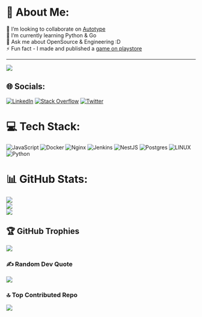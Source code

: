 # 💫 About Me:
 👯 I’m looking to collaborate on [Autotype](https://github.com/tushar5526/Autotype)<br>🌱 I’m currently learning Python & Go<br>💬 Ask me about OpenSource & Engineering :D<br>⚡ Fun fact - I made and published a [game on playstore](https://play.google.com/store/apps/details?id=com.DivergentGames.MissilesGo)

---

[![](https://visitcount.itsvg.in/api?id=tushar5526&icon=0&color=0)](https://visitcount.itsvg.in)

## 🌐 Socials:
[![LinkedIn](https://img.shields.io/badge/LinkedIn-%230077B5.svg?logo=linkedin&logoColor=white)](https://linkedin.com/in/tushar55) [![Stack Overflow](https://img.shields.io/badge/-Stackoverflow-FE7A16?logo=stack-overflow&logoColor=white)](https://stackoverflow.com/users/12409303) [![Twitter](https://img.shields.io/badge/Twitter-%231DA1F2.svg?logo=Twitter&logoColor=white)](https://twitter.com/tushar55) 

# 💻 Tech Stack:
![JavaScript](https://img.shields.io/badge/javascript-%23323330.svg?style=for-the-badge&logo=javascript&logoColor=%23F7DF1E) ![Docker](https://img.shields.io/badge/docker-%230db7ed.svg?style=for-the-badge&logo=docker&logoColor=white) ![Nginx](https://img.shields.io/badge/nginx-%23009639.svg?style=for-the-badge&logo=nginx&logoColor=white) ![Jenkins](https://img.shields.io/badge/jenkins-%232C5263.svg?style=for-the-badge&logo=jenkins&logoColor=white) ![NestJS](https://img.shields.io/badge/nestjs-%23E0234E.svg?style=for-the-badge&logo=nestjs&logoColor=white) ![Postgres](https://img.shields.io/badge/postgres-%23316192.svg?style=for-the-badge&logo=postgresql&logoColor=white) ![LINUX](https://img.shields.io/badge/Linux-FCC624?style=for-the-badge&logo=linux&logoColor=black) ![Python](https://img.shields.io/badge/python-3670A0?style=for-the-badge&logo=python&logoColor=ffdd54)
# 📊 GitHub Stats:
![](https://github-readme-stats.vercel.app/api?username=tushar5526&theme=radical&hide_border=true&include_all_commits=true&count_private=true)<br/>
![](https://github-readme-streak-stats.herokuapp.com/?user=tushar5526&theme=radical&hide_border=true)<br/>
![](https://github-readme-stats.vercel.app/api/top-langs/?username=tushar5526&theme=radical&hide_border=true&include_all_commits=true&count_private=true&layout=compact)

## 🏆 GitHub Trophies
![](https://github-profile-trophy.vercel.app/?username=tushar5526&theme=radical&no-frame=true&no-bg=true&margin-w=4)

### ✍️ Random Dev Quote
![](https://quotes-github-readme.vercel.app/api?type=horizontal&theme=radical)

### 🔝 Top Contributed Repo
![](https://github-contributor-stats.vercel.app/api?username=tushar5526&limit=5&theme=dracula&combine_all_yearly_contributions=true)

<!-- Proudly created with GPRM ( https://gprm.itsvg.in ) -->
